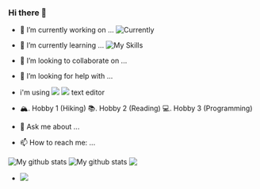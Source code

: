 ### Hi there 👋
- 🔭 I’m currently working on ... ![Currently](https://skillicons.dev/icons?i=swift,js,react,vuejs,php,git,github,css,bootstrap,mongodb,mysql)
- 🌱 I’m currently learning ... ![My Skills](https://skillicons.dev/icons?i=py,js,php,git,github,css,java,bootstrap,arduino)
- 👯 I’m looking to collaborate on ...
- 🤔 I’m looking for help with ...
- i'm using <img src="https://img.shields.io/badge/Visual_Studio_Code-0078D4?style=for-the-badge&logo=visual%20studio%20code&logoColor=white" />  <img src="https://img.shields.io/badge/Xcode-007ACC?style=flat-square&logo=Xcode&logoColor=lightblue" />
   text editor

- 🏔. Hobby 1 (Hiking)
📚. Hobby 2 (Reading)
💻. Hobby 3 (Programming)

- 💬 Ask me about ...
- 📫 How to reach me: ...


<img align="center" src="https://github-readme-streak-stats.herokuapp.com?user=timcreative&theme=vue-dark&hide_border=true&date_format=M%20j%5B%2C%20Y%5D" alt="My github stats" />

<img align="center" src="https://github-readme-stats.vercel.app/api?username=aris-presley-aja&show_icons=true&include_all_commits=true&theme=cobalt&hide_border=true" alt="My github stats" /> 

<img align="center" src="https://github-readme-stats.vercel.app/api/top-langs/?username=aris-presley-aja&layout=compact&theme=cobalt&hide_border=true" />


- ![](https://komarev.com/ghpvc/?username=aris-presley-aja&color=green)
<!--
**aris-presley-aja/aris-presley-aja** is a ✨ _special_ ✨ repository because its `README.md` (this file) appears on your GitHub profile.

Here are some ideas to get you started:

- 🔭 I’m currently working on ...
- 🌱 I’m currently learning ...
- 👯 I’m looking to collaborate on ...
- 🤔 I’m looking for help with ...
- 💬 Ask me about ...
- 📫 How to reach me: ...
- 😄 Pronouns: ...
- ⚡ Fun fact: ...
-->

